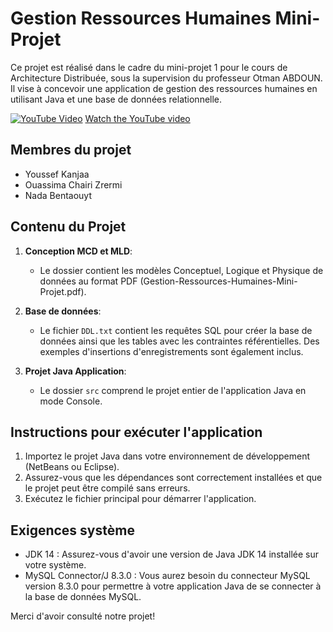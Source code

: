 # Gestion Ressources Humaines Mini-Projet

Ce projet est réalisé dans le cadre du mini-projet 1 pour le cours de Architecture Distribuée, sous la supervision du professeur Otman ABDOUN. Il vise à concevoir une application de gestion des ressources humaines en utilisant Java et une base de données relationnelle.

[![YouTube Video](http://img.youtube.com/vi/YOUR_VIDEO_ID_HERE/0.jpg)](http://www.youtube.com/watch?v=YOUR_VIDEO_ID_HERE "YouTube Video Title")
[Watch the YouTube video]([http://www.youtube.com/watch?v=YOUR_VIDEO_ID_HERE](https://youtu.be/i_m37hVnS6U))


## Membres du projet
- Youssef Kanjaa
- Ouassima Chairi Zrermi
- Nada Bentaouyt

## Contenu du Projet

1. **Conception MCD et MLD**:
   - Le dossier contient les modèles Conceptuel, Logique et Physique de données au format PDF (Gestion-Ressources-Humaines-Mini-Projet.pdf).

2. **Base de données**:
   - Le fichier `DDL.txt` contient les requêtes SQL pour créer la base de données ainsi que les tables avec les contraintes référentielles. Des exemples d'insertions d'enregistrements sont également inclus.

3. **Projet Java Application**:
   - Le dossier `src` comprend le projet entier de l'application Java en mode Console. 

## Instructions pour exécuter l'application

1. Importez le projet Java dans votre environnement de développement (NetBeans ou Eclipse).
2. Assurez-vous que les dépendances sont correctement installées et que le projet peut être compilé sans erreurs.
3. Exécutez le fichier principal pour démarrer l'application.

## Exigences système

- JDK 14 : Assurez-vous d'avoir une version de Java JDK 14 installée sur votre système.
- MySQL Connector/J 8.3.0 : Vous aurez besoin du connecteur MySQL version 8.3.0 pour permettre à votre application Java de se connecter à la base de données MySQL.

Merci d'avoir consulté notre projet!
